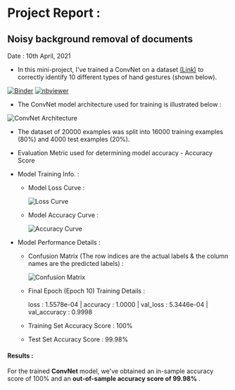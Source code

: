 # Project Report :
## Noisy background removal of documents
Date : 10th April, 2021
* In this mini-project, I've trained a ConvNet on a dataset [(Link)](https://www.kaggle.com/gti-upm/leapgestrecog) to correctly identify 10 different types of hand gestures (shown below).

[![Binder](http://mybinder.org/badge.svg)](https://beta.mybinder.org/v2/gh/harmslab/notebooks-nonlinear-high-order-epistasis/master)
[![nbviewer](https://img.shields.io/badge/render-nbviewer-orange.svg)](https://nbviewer.jupyter.org/github/anubhabdaserrr/document-denoising-autoencoder/blob/main/doument_denoising_autoenc_nb.ipynb)

* The ConvNet model architecture used for training is illustrated below : 

![ConvNet Architecture](./misc/model1_convnet.png)

* The dataset of 20000 examples was split into 16000 training examples (80%) and 4000 test examples (20%).
* Evaluation Metric used for determining model accuracy - Accuracy Score
* Model Training Info. :
   * Model Loss Curve :
        
      ![Loss Curve](./misc/model_loss_curve.png)

   * Model Accuracy Curve :
    
      ![Accuracy Curve](./misc/model_accuracy_curve.png)

* Model Performance Details :
    * Confusion Matrix (The row indices are the actual labels & the column names are the predicted labels) :
    
      ![Confusion Matrix](./misc/confusion_matrix_cnn.png)

    * Final Epoch (Epoch 10) Training Details :
    
        loss : 1.5578e-04 | accuracy : 1.0000 | val_loss : 5.3446e-04 | val_accuracy : 0.9998
    * Training Set Accuracy Score : 100%
    * Test Set Accuracy Score : 99.98%
#### Results :
For the trained **ConvNet** model, we've obtained an in-sample accuracy score of 100% and an **out-of-sample accuracy score of 99.98%** .
